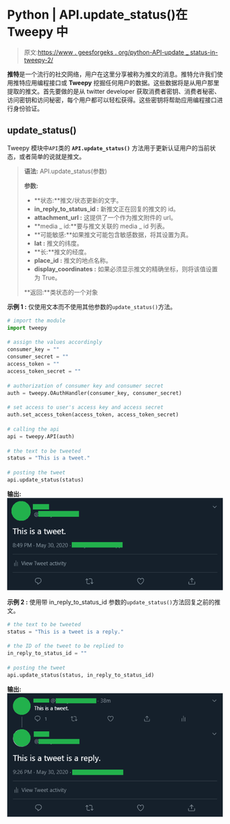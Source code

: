 # Python | API.update_status()在 Tweepy 中

> 原文:[https://www . geesforgeks . org/python-API-update _ status-in-tweepy-2/](https://www.geeksforgeeks.org/python-api-update_status-in-tweepy-2/)

**推特**是一个流行的社交网络，用户在这里分享被称为推文的消息。推特允许我们使用推特应用编程接口或 **Tweepy** 挖掘任何用户的数据。这些数据将是从用户那里提取的推文。首先要做的是从 twitter developer 获取消费者密钥、消费者秘密、访问密钥和访问秘密，每个用户都可以轻松获得。这些密钥将帮助应用编程接口进行身份验证。

## update_status()

Tweepy 模块中`API`类的 **`API.update_status()`** 方法用于更新认证用户的当前状态，或者简单的说就是推文。

> **语法:** API.update_status(参数)
> 
> **参数:**
> 
> *   **状态:**推文/状态更新的文字。
> *   **in_reply_to_status_id :** 新推文正在回复的推文的 id。
> *   **attachment_url :** 这提供了一个作为推文附件的 url。
> *   **media _ id:**要与推文关联的 media _ id 列表。
> *   **可能敏感:**如果推文可能包含敏感数据，将其设置为真。
> *   **lat :** 推文的纬度。
> *   **长:**推文的经度。
> *   **place_id :** 推文的地点名称。
> *   **display_coordinates :** 如果必须显示推文的精确坐标，则将该值设置为 True。
> 
> **返回:**类状态的一个对象

**示例 1 :** 仅使用文本而不使用其他参数的`update_status()`方法。

```py
# import the module
import tweepy

# assign the values accordingly
consumer_key = ""
consumer_secret = ""
access_token = ""
access_token_secret = ""

# authorization of consumer key and consumer secret
auth = tweepy.OAuthHandler(consumer_key, consumer_secret)

# set access to user's access key and access secret 
auth.set_access_token(access_token, access_token_secret)

# calling the api 
api = tweepy.API(auth)

# the text to be tweeted
status = "This is a tweet."

# posting the tweet
api.update_status(status)
```

**输出:**
![](img/3ced6a85c7d0b81b2033dbe58a523fc8.png)

**示例 2 :** 使用带 in_reply_to_status_id 参数的`update_status()`方法回复之前的推文。

```py
# the text to be tweeted
status = "This is a tweet is a reply."

# the ID of the tweet to be replied to
in_reply_to_status_id = ""

# posting the tweet
api.update_status(status, in_reply_to_status_id)
```

**输出:**
![](img/001a8b0c57da4d14836d792d32b3e89c.png)